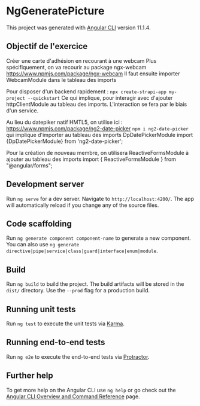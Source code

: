 # NgGeneratePicture

This project was generated with [Angular CLI](https://github.com/angular/angular-cli) version 11.1.4.

## Objectif de l'exercice

Créer une carte d'adhésion en recourant à une webcam
Plus spécifiquement, on va recourir au package ngx-webcam
https://www.npmjs.com/package/ngx-webcam
Il faut ensuite importer WebcamModule dans le tableau des imports

Pour disposer d'un backend rapidement : 
`npx create-strapi-app my-project --quickstart`
Ce qui implique, pour interagir avec d'ajouter httpClientModule au tableau des imports. L'interaction se fera par le biais d'un service. 

Au lieu du datepiker natif HMTL5, on utilise ici : 
https://www.npmjs.com/package/ng2-date-picker
`npm i ng2-date-picker`
qui implique d'importer au tableau des imports DpDatePickerModule
import {DpDatePickerModule} from 'ng2-date-picker';

Pour la création de nouveau membre, on utilisera ReactiveFormsModule à ajouter au tableau des imports
import { ReactiveFormsModule } from "@angular/forms";

## Development server

Run `ng serve` for a dev server. Navigate to `http://localhost:4200/`. The app will automatically reload if you change any of the source files.

## Code scaffolding

Run `ng generate component component-name` to generate a new component. You can also use `ng generate directive|pipe|service|class|guard|interface|enum|module`.

## Build

Run `ng build` to build the project. The build artifacts will be stored in the `dist/` directory. Use the `--prod` flag for a production build.

## Running unit tests

Run `ng test` to execute the unit tests via [Karma](https://karma-runner.github.io).

## Running end-to-end tests

Run `ng e2e` to execute the end-to-end tests via [Protractor](http://www.protractortest.org/).

## Further help

To get more help on the Angular CLI use `ng help` or go check out the [Angular CLI Overview and Command Reference](https://angular.io/cli) page.
